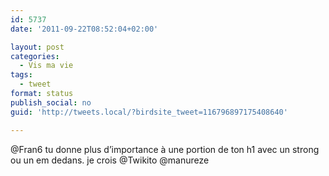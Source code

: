 ```yaml
---
id: 5737
date: '2011-09-22T08:52:04+02:00'

layout: post
categories:
  - Vis ma vie
tags:
  - tweet
format: status
publish_social: no
guid: 'http://tweets.local/?birdsite_tweet=116796897175408640'

---
```


@Fran6 tu donne plus d’importance à une portion de ton h1 avec un strong ou un em dedans. je crois @Twikito @manureze